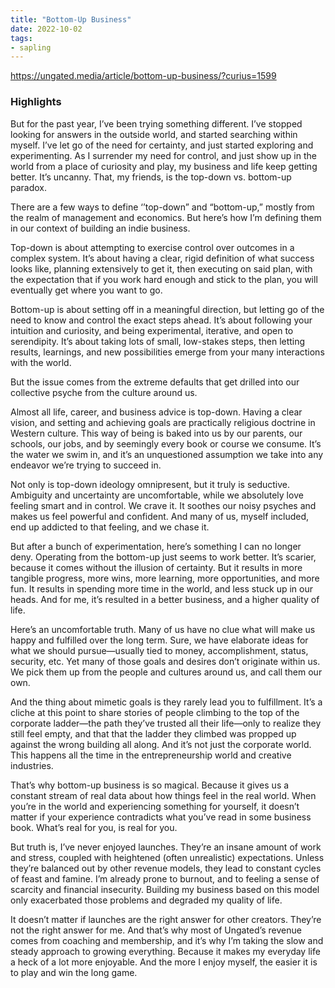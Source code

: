 ```yaml
---
title: "Bottom-Up Business"
date: 2022-10-02
tags:
- sapling
---
```


https://ungated.media/article/bottom-up-business/?curius=1599

### Highlights

But for the past year, I’ve been trying something different. I’ve stopped looking for answers in the outside world, and started searching within myself. I’ve let go of the need for certainty, and just started exploring and experimenting. As I surrender my need for control, and just show up in the world from a place of curiosity and play, my business and life keep getting better. It’s uncanny. That, my friends, is the top-down vs. bottom-up paradox.

There are a few ways to define ‘’top-down” and “bottom-up,” mostly from the realm of management and economics. But here’s how I’m defining them in our context of building an indie business.

Top-down is about attempting to exercise control over outcomes in a complex system. It’s about having a clear, rigid definition of what success looks like, planning extensively to get it, then executing on said plan, with the expectation that if you work hard enough and stick to the plan, you will eventually get where you want to go.

Bottom-up is about setting off in a meaningful direction, but letting go of the need to know and control the exact steps ahead. It’s about following your intuition and curiosity, and being experimental, iterative, and open to serendipity. It’s about taking lots of small, low-stakes steps, then letting results, learnings, and new possibilities emerge from your many interactions with the world.

But the issue comes from the extreme defaults that get drilled into our collective psyche from the culture around us.

Almost all life, career, and business advice is top-down. Having a clear vision, and setting and achieving goals are practically religious doctrine in Western culture. This way of being is baked into us by our parents, our schools, our jobs, and by seemingly every book or course we consume. It’s the water we swim in, and it’s an unquestioned assumption we take into any endeavor we’re trying to succeed in.

Not only is top-down ideology omnipresent, but it truly is seductive. Ambiguity and uncertainty are uncomfortable, while we absolutely love feeling smart and in control. We crave it. It soothes our noisy psyches and makes us feel powerful and confident. And many of us, myself included, end up addicted to that feeling, and we chase it.

But after a bunch of experimentation, here’s something I can no longer deny. Operating from the bottom-up just seems to work better. It’s scarier, because it comes without the illusion of certainty. But it results in more tangible progress, more wins, more learning, more opportunities, and more fun. It results in spending more time in the world, and less stuck up in our heads. And for me, it’s resulted in a better business, and a higher quality of life.

Here’s an uncomfortable truth. Many of us have no clue what will make us happy and fulfilled over the long term. Sure, we have elaborate ideas for what we should pursue—usually tied to money, accomplishment, status, security, etc. Yet many of those goals and desires don’t originate within us. We pick them up from the people and cultures around us, and call them our own.

And the thing about mimetic goals is they rarely lead you to fulfillment. It’s a cliche at this point to share stories of people climbing to the top of the corporate ladder—the path they’ve trusted all their life—only to realize they still feel empty, and that that the ladder they climbed was propped up against the wrong building all along. And it’s not just the corporate world. This happens all the time in the entrepreneurship world and creative industries.

That’s why bottom-up business is so magical. Because it gives us a constant stream of real data about how things feel in the real world. When you’re in the world and experiencing something for yourself, it doesn’t matter if your experience contradicts what you’ve read in some business book. What’s real for you, is real for you.

But truth is, I’ve never enjoyed launches. They’re an insane amount of work and stress, coupled with heightened (often unrealistic) expectations. Unless they’re balanced out by other revenue models, they lead to constant cycles of feast and famine. I’m already prone to burnout, and to feeling a sense of scarcity and financial insecurity. Building my business based on this model only exacerbated those problems and degraded my quality of life.

It doesn’t matter if launches are the right answer for other creators. They’re not the right answer for me. And that’s why most of Ungated’s revenue comes from coaching and membership, and it’s why I’m taking the slow and steady approach to growing everything. Because it makes my everyday life a heck of a lot more enjoyable. And the more I enjoy myself, the easier it is to play and win the long game.

